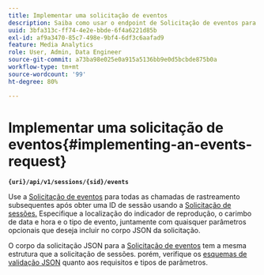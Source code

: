 ```yaml
---
title: Implementar uma solicitação de eventos
description: Saiba como usar o endpoint de Solicitação de eventos para todas as chamadas de rastreamento subsequentes após obter uma ID de sessão
uuid: 3bfa313c-ff74-4e2e-bbde-6f4a6221d85b
exl-id: af9a3470-85c7-498e-9bf4-6df3c6aafad9
feature: Media Analytics
role: User, Admin, Data Engineer
source-git-commit: a73ba98e025e0a915a5136bb9e0d5bcbde875b0a
workflow-type: tm+mt
source-wordcount: '99'
ht-degree: 80%

---
```


# Implementar uma solicitação de eventos{#implementing-an-events-request}

**`{uri}/api/v1/sessions/{sid}/events`**

Use a [Solicitação de eventos](../mc-api-ref/mc-api-events-req.md) para todas as chamadas de rastreamento subsequentes após obter uma ID de sessão usando a [Solicitação de sessões.](../mc-api-ref/mc-api-sessions-req.md) Especifique a localização do indicador de reprodução, o carimbo de data e hora e o tipo de evento, juntamente com quaisquer parâmetros opcionais que deseja incluir no corpo JSON da solicitação.

O corpo da solicitação JSON para a [Solicitação de eventos](../mc-api-ref/mc-api-events-req.md) tem a mesma estrutura que a solicitação de sessões. porém, verifique os [esquemas de validação JSON](../mc-api-ref/mc-api-json-validation.md) quanto aos requisitos e tipos de parâmetros.
